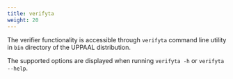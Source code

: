 ```yaml
---
title: verifyta
weight: 20
---
```


The verifier functionality is accessible through `verifyta` command line utility in `bin` directory of the UPPAAL distribution.

The supported options are displayed when running `verifyta -h` or `verifyta --help`.
